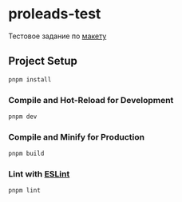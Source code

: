 # proleads-test

Тестовое задание по [макету](https://www.figma.com/file/0QFayb4rQBHu7tnMYuhGuQ/test-task?node-id=0%3A1)


## Project Setup

```sh
pnpm install
```

### Compile and Hot-Reload for Development

```sh
pnpm dev
```

### Compile and Minify for Production

```sh
pnpm build
```

### Lint with [ESLint](https://eslint.org/)

```sh
pnpm lint
```
